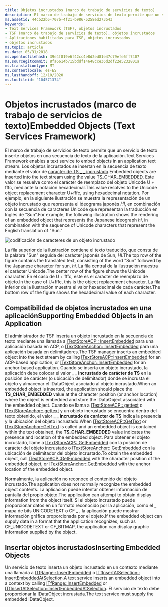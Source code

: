 ```yaml
---
title: Objetos incrustados (marco de trabajo de servicios de texto)
description: El marco de trabajo de servicios de texto permite que un servicio de texto inserte objetos en una secuencia de texto de la aplicación.
ms.assetid: 44cb22b5-707b-4f21-b986-5258ed273543
keywords:
- Text Services Framework (TSF), objetos incrustados
- TSF (marco de trabajo de servicios de texto), objetos incrustados
- Aplicaciones habilitadas para TSF, objetos incrustados
- objetos incrustados
ms.topic: article
ms.date: 05/31/2018
ms.openlocfilehash: 39e4f819e6f42cc4e8d2ed81e47c79efe5ff7407
ms.sourcegitcommit: 8fa6614b715bddf14648cce36d2df22e5232801a
ms.translationtype: MT
ms.contentlocale: es-ES
ms.lasthandoff: 12/10/2020
ms.locfileid: "104571374"
---
```

# <a name="embedded-objects-text-services-framework"></a><span data-ttu-id="7dc03-107">Objetos incrustados (marco de trabajo de servicios de texto)</span><span class="sxs-lookup"><span data-stu-id="7dc03-107">Embedded Objects (Text Services Framework)</span></span>

<span data-ttu-id="7dc03-108">El marco de trabajo de servicios de texto permite que un servicio de texto inserte objetos en una secuencia de texto de la aplicación.</span><span class="sxs-lookup"><span data-stu-id="7dc03-108">Text Services Framework enables a text service to embed objects in an application text stream.</span></span> <span data-ttu-id="7dc03-109">Los objetos incrustados se insertan en la secuencia de texto mediante el valor de [carácter de TS \_ \_ incrustado](ts-char--constants.md).</span><span class="sxs-lookup"><span data-stu-id="7dc03-109">Embedded objects are inserted into the text stream using the value [TS\_CHAR\_EMBEDDED](ts-char--constants.md).</span></span> <span data-ttu-id="7dc03-110">Este valor se resuelve como el carácter de reemplazo del objeto Unicode U + fffc, mediante la notación hexadecimal.</span><span class="sxs-lookup"><span data-stu-id="7dc03-110">This value resolves to the Unicode object replacement character U+fffc, using hexadecimal notation.</span></span> <span data-ttu-id="7dc03-111">Por ejemplo, en la siguiente ilustración se muestra la representación de un objeto incrustado que representa el ideograma japonés *HI*, en combinación con la secuencia de caracteres Unicode que representan la traducción en Inglés de "Sun".</span><span class="sxs-lookup"><span data-stu-id="7dc03-111">For example, the following illustration shows the rendering of an embedded object that represents the Japanese ideograph *hi*, in combination with the sequence of Unicode characters that represent the English translation of "Sun."</span></span>

![codificación de caracteres de un objeto incrustado](images/emb-obj.gif)

<span data-ttu-id="7dc03-113">La fila superior de la ilustración contiene el texto traducido, que consta de la palabra "Sun" seguida del carácter japonés de Sun, *HI*.</span><span class="sxs-lookup"><span data-stu-id="7dc03-113">The top row of the figure contains the translated text, consisting of the word "Sun" followed by the Japanese character for sun, *hi*.</span></span> <span data-ttu-id="7dc03-114">La fila central de la ilustración muestra el carácter Unicode.</span><span class="sxs-lookup"><span data-stu-id="7dc03-114">The center row of the figure shows the Unicode character.</span></span> <span data-ttu-id="7dc03-115">En el caso de U + fffc, este es el carácter de reemplazo de objeto.</span><span class="sxs-lookup"><span data-stu-id="7dc03-115">In the case of U+fffc, this is the object replacement character.</span></span> <span data-ttu-id="7dc03-116">La fila inferior de la ilustración muestra el valor hexadecimal de cada carácter.</span><span class="sxs-lookup"><span data-stu-id="7dc03-116">The bottom row of the figure shows the hexadecimal value of each character.</span></span>

## <a name="supporting-embedded-objects-in-an-application"></a><span data-ttu-id="7dc03-117">Compatibilidad de objetos incrustados en una aplicación</span><span class="sxs-lookup"><span data-stu-id="7dc03-117">Supporting Embedded Objects in an Application</span></span>

<span data-ttu-id="7dc03-118">El administrador de TSF inserta un objeto incrustado en la secuencia de texto mediante una llamada a [ITextStoreACP:: InsertEmbedded](/windows/desktop/api/textstor/nf-textstor-itextstoreacp-insertembedded) para una aplicación basada en ACP, o [ITextStoreAnchor:: InsertEmbedded](/windows/desktop/api/Textstor/nf-textstor-itextstoreanchor-insertembedded) para una aplicación basada en delimitadores.</span><span class="sxs-lookup"><span data-stu-id="7dc03-118">The TSF manager inserts an embedded object into the text stream by calling [ITextStoreACP::InsertEmbedded](/windows/desktop/api/textstor/nf-textstor-itextstoreacp-insertembedded) for an ACP-based application, or [ITextStoreAnchor::InsertEmbedded](/windows/desktop/api/Textstor/nf-textstor-itextstoreanchor-insertembedded) for an anchor-based application.</span></span> <span data-ttu-id="7dc03-119">Cuando se inserta un objeto incrustado, la aplicación debe colocar el valor **\_ \_ incrustado de carácter de TS** en la posición de carácter (o ubicación de delimitador) donde se incrusta el objeto y almacenar el IDataObject asociado al objeto incrustado.</span><span class="sxs-lookup"><span data-stu-id="7dc03-119">When an embedded object is inserted, the application should place the **TS\_CHAR\_EMBEDDED** value at the character position (or anchor location) where the object is embedded and store the IDataObject associated with the embedded object.</span></span> <span data-ttu-id="7dc03-120">Cuando se llama a [ITextStoreACP:: gettext](/windows/desktop/api/textstor/nf-textstor-itextstoreacp-gettext) o [ITextStoreAnchor:: gettext](/windows/desktop/api/Textstor/nf-textstor-itextstoreanchor-gettext) y un objeto incrustado se encuentra dentro del texto obtenido, el valor **\_ \_ incrustado de carácter de TS** indica la presencia y la ubicación del objeto incrustado.</span><span class="sxs-lookup"><span data-stu-id="7dc03-120">When [ITextStoreACP::GetText](/windows/desktop/api/textstor/nf-textstor-itextstoreacp-gettext) or [ITextStoreAnchor::GetText](/windows/desktop/api/Textstor/nf-textstor-itextstoreanchor-gettext) is called and an embedded object is contained within the text obtained, the **TS\_CHAR\_EMBEDDED** value indicates the presence and location of the embedded object.</span></span> <span data-ttu-id="7dc03-121">Para obtener el objeto incrustado, llame a [ITextStoreACP:: GetEmbedded](/windows/desktop/api/textstor/nf-textstor-itextstoreacp-getembedded) con la posición de carácter del objeto incrustado o [ITextStoreAnchor:: GetEmbedded](/windows/desktop/api/Textstor/nf-textstor-itextstoreanchor-getembedded) con la ubicación de delimitador del objeto incrustado.</span><span class="sxs-lookup"><span data-stu-id="7dc03-121">To obtain the embedded object, call [ITextStoreACP::GetEmbedded](/windows/desktop/api/textstor/nf-textstor-itextstoreacp-getembedded) with the character position of the embedded object, or [ITextStoreAnchor::GetEmbedded](/windows/desktop/api/Textstor/nf-textstor-itextstoreanchor-getembedded) with the anchor location of the embedded object.</span></span>

<span data-ttu-id="7dc03-122">Normalmente, la aplicación no reconoce el contenido del objeto incrustado.</span><span class="sxs-lookup"><span data-stu-id="7dc03-122">The application does not normally recognize the embedded object contents.</span></span> <span data-ttu-id="7dc03-123">La aplicación puede intentar obtener información de pantalla del propio objeto.</span><span class="sxs-lookup"><span data-stu-id="7dc03-123">The application can attempt to obtain display information from the object itself.</span></span> <span data-ttu-id="7dc03-124">Si el objeto incrustado puede proporcionar datos en un formato reconocido por la aplicación, como el \_ mapa de bits UNICODETEXT o CF \_ , la aplicación puede mostrar información gráfica proporcionada por el objeto.</span><span class="sxs-lookup"><span data-stu-id="7dc03-124">If the embedded object can supply data in a format that the application recognizes, such as CF\_UNICODETEXT or CF\_BITMAP, the application can display graphic information supplied by the object.</span></span>

## <a name="inserting-embedded-objects"></a><span data-ttu-id="7dc03-125">Insertar objetos incrustados</span><span class="sxs-lookup"><span data-stu-id="7dc03-125">Inserting Embedded Objects</span></span>

<span data-ttu-id="7dc03-126">Un servicio de texto inserta un objeto incrustado en un contexto mediante una llamada a [ITfRange:: InsertEmbedded](/windows/desktop/api/msctf/nf-msctf-itfrange-insertembedded) o [ITfInsertAtSelection:: InsertEmbeddedAtSelection](/windows/desktop/api/msctf/nf-msctf-itfinsertatselection-insertembeddedatselection).</span><span class="sxs-lookup"><span data-stu-id="7dc03-126">A text service inserts an embedded object into a context by calling [ITfRange::InsertEmbedded](/windows/desktop/api/msctf/nf-msctf-itfrange-insertembedded) or [ITfInsertAtSelection::InsertEmbeddedAtSelection](/windows/desktop/api/msctf/nf-msctf-itfinsertatselection-insertembeddedatselection).</span></span> <span data-ttu-id="7dc03-127">El servicio de texto debe proporcionar la IDataObject incrustada.</span><span class="sxs-lookup"><span data-stu-id="7dc03-127">The text service must supply the embedded IDataObject.</span></span>

 

 
